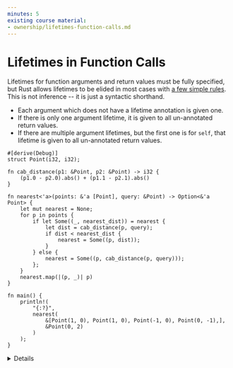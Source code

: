 ```yaml
---
minutes: 5
existing course material:
- ownership/lifetimes-function-calls.md
---
```


# Lifetimes in Function Calls

Lifetimes for function arguments and return values must be fully specified, but
Rust allows lifetimes to be elided in most cases with [a few simple
rules](https://doc.rust-lang.org/nomicon/lifetime-elision.html). This is not
inference -- it is just a syntactic shorthand.

* Each argument which does not have a lifetime annotation is given one.
* If there is only one argument lifetime, it is given to all un-annotated return values.
* If there are multiple argument lifetimes, but the first one is for `self`, that lifetime is given to all un-annotated return values.

<!-- mdbook-xgettext: skip -->
```rust,editable
#[derive(Debug)]
struct Point(i32, i32);

fn cab_distance(p1: &Point, p2: &Point) -> i32 {
    (p1.0 - p2.0).abs() + (p1.1 - p2.1).abs()
}

fn nearest<'a>(points: &'a [Point], query: &Point) -> Option<&'a Point> {
    let mut nearest = None;
    for p in points {
        if let Some((_, nearest_dist)) = nearest {
            let dist = cab_distance(p, query);
            if dist < nearest_dist {
                nearest = Some((p, dist));
            }
        } else {
            nearest = Some((p, cab_distance(p, query)));
        };
    }
    nearest.map(|(p, _)| p)
}

fn main() {
    println!(
        "{:?}",
        nearest(
            &[Point(1, 0), Point(1, 0), Point(-1, 0), Point(0, -1),],
            &Point(0, 2)
        )
    );
}
```

<details>

In this example, `cab_distance` is trivially elided.

The `nearest` function provides another example of a function with multiple references in its arguments that requires explicit annotation.

Try adjusting the signature to "lie" about the lifetimes returned:

```rust,ignore
fn nearest<'a>(points: &'a [Point], query: &'q Point) -> Option<&'q Point> {
```

This won't compile, demonstrating that the annotations are checked for validity
by the compiler.  Note that this is not the case for raw pointers (unsafe), and
this is a common source of errors with unsafe Rust.

</details>
